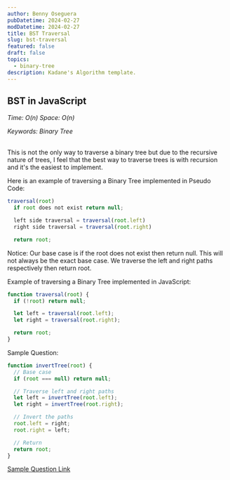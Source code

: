 ```yaml
---
author: Benny Oseguera
pubDatetime: 2024-02-27
modDatetime: 2024-02-27
title: BST Traversal
slug: bst-traversal
featured: false
draft: false
topics:
  - binary-tree
description: Kadane's Algorithm template.
---
```


## BST in JavaScript

_Time: O(n) Space: O(n)_

_Keywords: Binary Tree_
<br><br>

This is not the only way to traverse a binary tree but due to the recursive nature of trees, I feel that the best way to traverse trees is with recursion and it's the easiest to implement.

Here is an example of traversing a Binary Tree implemented in Pseudo Code:

```javascript
traversal(root)
  if root does not exist return null;

  left side traversal = traversal(root.left)
  right side traversal = traversal(root.right)

  return root;
```

Notice:
Our base case is if the root does not exist then return null. This will not always be the exact base case. We traverse the left and right paths respectively then return root.

Example of traversing a Binary Tree implemented in JavaScript:

```javascript
function traversal(root) {
  if (!root) return null;

  let left = traversal(root.left);
  let right = traversal(root.right);

  return root;
}
```

Sample Question:

```javascript
function invertTree(root) {
  // Base case
  if (root === null) return null;

  // Traverse left and right paths
  let left = invertTree(root.left);
  let right = invertTree(root.right);

  // Invert the paths
  root.left = right;
  root.right = left;

  // Return
  return root;
}
```

<a href="https://leetcode.com/problems/invert-binary-tree" target="_blank">Sample Question Link</a>

